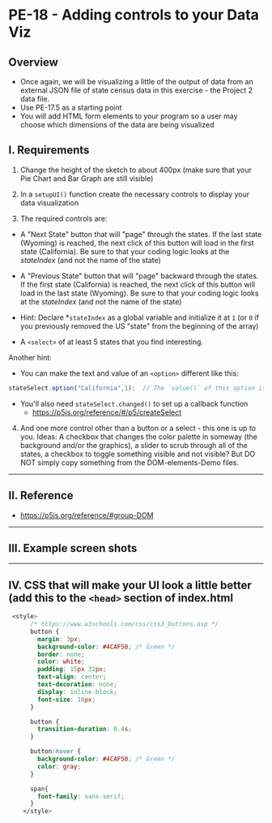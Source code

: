 # PE-18 - Adding controls to your Data Viz


## Overview
- Once again, we will be visualizing a little of the output of data from an external JSON file of state census data in this exercise - the Project 2 data file. 
- Use PE-17.5 as a starting point
- You will add HTML form elements to your program so a user may choose which dimensions of the data are being visualized


## I. Requirements

1) Change the height of the sketch to about 400px (make sure that your Pie Chart and Bar Graph are still visible)

2) In a `setupUI()` function create the necessary controls to display your data visualization

3) The required controls are:

- A "Next State" button that will "page" through the states. If the last state (Wyoming) is reached, the next click of this button will load in the first state (California). Be sure to that your coding logic looks at the *stateIndex* (and not the name of the state)

- A "Previous State" button that will "page" backward through the states. If the first state (California) is reached, the next click of this button will load in the last state (Wyoming). Be sure to that your coding logic looks at the *stateIndex* (and not the name of the state)

- Hint: Declare *`stateIndex` as a global variable and initialize it at `1` (or `0` if you previously removed the US "state" from the beginning of the array)

- A `<select>` of at least 5 states that you find interesting.

 Another hint: 
- You can make the text and value of an `<option>` different like this:

```js
stateSelect.option("California",1);  // The `value()` of this option is 1
```

- You'll also need `stateSelect.changed()` to set up a callback function
  - https://p5js.org/reference/#/p5/createSelect
  
4) And one more control other than a button or a select - this one is up to you. Ideas: A checkbox that changes the color palette in someway (the background and/or the graphics), a slider to scrub through all of the states, a checkbox to toggle something visible and not visible? But DO NOT simply copy something from the DOM-elements-Demo files.

<hr>
  
## II. Reference

  - https://p5js.org/reference/#group-DOM
  
<hr>
  
## III. Example screen shots
  
  
<hr>
  
## IV. CSS that will make your UI look a little better (add this to the `<head>` section of **index.html**
 
```css
 <style>
      /* https://www.w3schools.com/css/css3_buttons.asp */
      button {
        margin: 3px;
        background-color: #4CAF50; /* Green */
        border: none;
        color: white;
        padding: 15px 32px;
        text-align: center;
        text-decoration: none;
        display: inline-block;
        font-size: 16px;
      }

      button {
        transition-duration: 0.4s;
      }

      button:hover {
        background-color: #4CAF50; /* Green */
        color: gray;
      }

      span{
        font-family: sans-serif;
      }
    </style>
```

